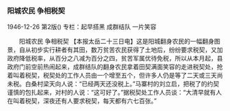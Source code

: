 ### 阳城农民  争相税契

1946-12-26
第2版()
专栏：起早搭黑  成群结队  一片笑容

　　阳城农民  争相税契
    【本报太岳二十三日电】这是阳城翻身农民的一幅翻身图景，自从初步实行耕者有其田，数万贫苦农民获得了土地后，纷纷要求税契，又加政府降低税率，从百分之八减为百分之四，贫苦军属优待免税，所以从本月起，县政府门前空前热闹起来，成群结队的翻身农民拿着田契满面笑容的走进税契处，抢着叫着税契，税契处的工作人员由一个增至五个，但许多人仍是等了二天或三天尚未税。白桑村梁天向人说：“已经两天还没税上。”马寨村的刘立启，把税了的约契谨慎的包扎起来，对村的人说：“这可好了。”据税契处工作人员谈：“大清早就有人在叫着税契，深夜还有人要求税契，每天都有六七百张。”
